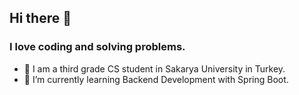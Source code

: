 ## Hi there 👋

### I love coding and solving problems.
- 🏫 I am a third grade CS student in Sakarya University in Turkey.
- 🌱 I’m currently learning Backend Development with Spring Boot.
